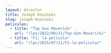 ```yaml
---
layout: director
title: Joseph Kosinski
slug: joseph-kosinski
peliculas:
  - title: "Top Gun Maverick"
    url: "/lps/2022/09/11/Top-Gun-Maverick/"
  - title: "F1: la película"
    url: "/lps/2025/07/11/F1-la-pelicula/"
---
```

